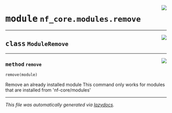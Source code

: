 <!-- markdownlint-disable -->

<a href="../../../../../../tools/nf_core/modules/remove.py#L0"><img align="right" style="float:right;" src="https://img.shields.io/badge/-source-cccccc?style=flat-square"></a>

# <kbd>module</kbd> `nf_core.modules.remove`

---

<a href="../../../../../../tools/nf_core/modules/remove.py#L14"><img align="right" style="float:right;" src="https://img.shields.io/badge/-source-cccccc?style=flat-square"></a>

## <kbd>class</kbd> `ModuleRemove`

---

<a href="../../../../../../tools/nf_core/modules/remove.py#L15"><img align="right" style="float:right;" src="https://img.shields.io/badge/-source-cccccc?style=flat-square"></a>

### <kbd>method</kbd> `remove`

```python
remove(module)
```

Remove an already installed module This command only works for modules that are installed from 'nf-core/modules'

---

_This file was automatically generated via [lazydocs](https://github.com/ml-tooling/lazydocs)._
